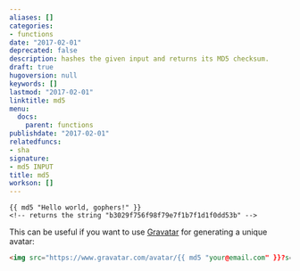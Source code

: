 ```yaml
---
aliases: []
categories:
- functions
date: "2017-02-01"
deprecated: false
description: hashes the given input and returns its MD5 checksum.
draft: true
hugoversion: null
keywords: []
lastmod: "2017-02-01"
linktitle: md5
menu:
  docs:
    parent: functions
publishdate: "2017-02-01"
relatedfuncs:
- sha
signature:
- md5 INPUT
title: md5
workson: []
---
```


```
{{ md5 "Hello world, gophers!" }}
<!-- returns the string "b3029f756f98f79e7f1b7f1d1f0dd53b" -->
```

This can be useful if you want to use [Gravatar](https://en.gravatar.com/) for generating a unique avatar:

```html
<img src="https://www.gravatar.com/avatar/{{ md5 "your@email.com" }}?s=100&d=identicon">
```
